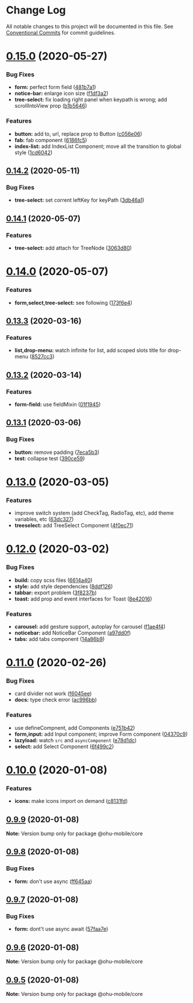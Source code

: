 # Change Log

All notable changes to this project will be documented in this file.
See [Conventional Commits](https://conventionalcommits.org) for commit guidelines.

# [0.15.0](https://github.com/jeffwcx/ohu-mobile/compare/@ohu-mobile/core@0.14.2...@ohu-mobile/core@0.15.0) (2020-05-27)


### Bug Fixes

* **form:** perfect form field ([481b7a1](https://github.com/jeffwcx/ohu-mobile/commit/481b7a1a59a36d920dac63ea83bda1a578a0e4bc))
* **notice-bar:** enlarge icon size ([f1df3a2](https://github.com/jeffwcx/ohu-mobile/commit/f1df3a2af0037a26f65895f35ce37e1d7e5c852f))
* **tree-select:** fix loading right panel when keypath is wrong; add scrollIntoView prop ([b1b5646](https://github.com/jeffwcx/ohu-mobile/commit/b1b5646a552a58632823e2dcadc9aa4b9b988996))


### Features

* **button:** add to, url, replace prop to Button ([c056e06](https://github.com/jeffwcx/ohu-mobile/commit/c056e0636315ac9d2f04f16514366d2691a961ba))
* **fab:** fab component ([6186fc5](https://github.com/jeffwcx/ohu-mobile/commit/6186fc55164853c3b0c29d88335799d60e261843))
* **index-list:** add IndexList Component; move all the transition to global style ([1cd6042](https://github.com/jeffwcx/ohu-mobile/commit/1cd60427c2df9cf3e713e384cd08d86f6227437d))





## [0.14.2](https://github.com/jeffwcx/ohu-mobile/compare/@ohu-mobile/core@0.14.1...@ohu-mobile/core@0.14.2) (2020-05-11)


### Bug Fixes

* **tree-select:** set corrent leftKey for keyPath ([3db46a1](https://github.com/jeffwcx/ohu-mobile/commit/3db46a128413fb0540bd26bd14a45b8326b2c5d3))





## [0.14.1](https://github.com/jeffwcx/ohu-mobile/compare/@ohu-mobile/core@0.14.0...@ohu-mobile/core@0.14.1) (2020-05-07)


### Features

* **tree-select:** add attach for TreeNode ([3063d80](https://github.com/jeffwcx/ohu-mobile/commit/3063d80e19994f8597416b4073940e8bf993c555))





# [0.14.0](https://github.com/jeffwcx/ohu-mobile/compare/@ohu-mobile/core@0.13.3...@ohu-mobile/core@0.14.0) (2020-05-07)


### Features

* **form,select,tree-select:** see following ([173f6e4](https://github.com/jeffwcx/ohu-mobile/commit/173f6e417baa6f255c064108da989a2d6f61066c))





## [0.13.3](https://github.com/jeffwcx/ohu-mobile/compare/@ohu-mobile/core@0.13.2...@ohu-mobile/core@0.13.3) (2020-03-16)


### Features

* **list,drop-menu:** watch infinite for list, add scoped slots title for drop-menu ([8527cc3](https://github.com/jeffwcx/ohu-mobile/commit/8527cc3f4bab9a34273f11b05453af1b3b075c40))





## [0.13.2](https://github.com/jeffwcx/ohu-mobile/compare/@ohu-mobile/core@0.13.1...@ohu-mobile/core@0.13.2) (2020-03-14)


### Features

* **form-field:** use fieldMixin ([01f1945](https://github.com/jeffwcx/ohu-mobile/commit/01f19454f2b27661b4fdee120e9cc5d6c39f1180))





## [0.13.1](https://github.com/jeffwcx/ohu-mobile/compare/@ohu-mobile/core@0.13.0...@ohu-mobile/core@0.13.1) (2020-03-06)


### Bug Fixes

* **button:** remove padding ([7eca5b3](https://github.com/jeffwcx/ohu-mobile/commit/7eca5b30f9e0237545bbdfb4d7331da91fd831cc))
* **test:** collapse test ([390ce59](https://github.com/jeffwcx/ohu-mobile/commit/390ce595886e9925f335794bd0beb907e5281580))





# [0.13.0](https://github.com/jeffwcx/ohu-mobile/compare/@ohu-mobile/core@0.12.0...@ohu-mobile/core@0.13.0) (2020-03-05)


### Features

* improve switch system (add CheckTag, RadioTag, etc), add theme variables, etc ([63dc327](https://github.com/jeffwcx/ohu-mobile/commit/63dc327e11bf3cd052632220f5d60aeb6baf9bd8))
* **treeselect:** add TreeSelect Component ([4f0ec71](https://github.com/jeffwcx/ohu-mobile/commit/4f0ec71d0ef7cd6aa6060f8cde8d385acaa3dbf9))





# [0.12.0](https://github.com/jeffwcx/ohu-mobile/compare/@ohu-mobile/core@0.11.0...@ohu-mobile/core@0.12.0) (2020-03-02)


### Bug Fixes

* **build:** copy scss files ([6614a40](https://github.com/jeffwcx/ohu-mobile/commit/6614a40c795905b474e46384fe6aff2a7f61fbf0))
* **style:** add style dependencies ([8ddf126](https://github.com/jeffwcx/ohu-mobile/commit/8ddf126e7a8c8f28259f72dd00ef2197c430c44a))
* **tabbar:** export problem ([3f8237b](https://github.com/jeffwcx/ohu-mobile/commit/3f8237bee3ff8c31ecb71cd882ce7a0b1be86891))
* **toast:** add prop and event interfaces for Toast ([8e42016](https://github.com/jeffwcx/ohu-mobile/commit/8e42016fb7bdeee14356793101909d9c87210c2e))


### Features

* **carousel:** add gesture support, autoplay for carousel ([f1ae4f4](https://github.com/jeffwcx/ohu-mobile/commit/f1ae4f461baa8a230d8fe8dea6e9d8295938e0c7))
* **noticebar:** add NoticeBar Component ([a97dd0f](https://github.com/jeffwcx/ohu-mobile/commit/a97dd0fd68d5b4210ad96600713dc4dbe2b1db7d))
* **tabs:** add tabs component ([14a86b9](https://github.com/jeffwcx/ohu-mobile/commit/14a86b9a3fd3ae2a9dc3a21f44757c49799d4b31))





# [0.11.0](https://github.com/jeffwcx/ohu-mobile/compare/@ohu-mobile/core@0.10.0...@ohu-mobile/core@0.11.0) (2020-02-26)


### Bug Fixes

* card divider not work ([f6045ee](https://github.com/jeffwcx/ohu-mobile/commit/f6045ee182b62482e8609f78236f3985d0dbebdd))
* **docs:** type check error ([ac996bb](https://github.com/jeffwcx/ohu-mobile/commit/ac996bbbd135de46c5b8c812914e63968ab154d2))


### Features

* use defineCompnent, add Components ([e751b42](https://github.com/jeffwcx/ohu-mobile/commit/e751b4202d79add1a59a1a85917080e67cc264ae))
* **form,input:** add Input component; improve Form component ([04370c9](https://github.com/jeffwcx/ohu-mobile/commit/04370c9c042b2fa1840237dc11026a092f06bd9c))
* **lazyload:** watch `src` and `asyncComponent` ([e78d1dc](https://github.com/jeffwcx/ohu-mobile/commit/e78d1dc13c5480ea30537b73cb3d84a780bc4270))
* **select:** add Select Component ([6f499c2](https://github.com/jeffwcx/ohu-mobile/commit/6f499c25cd00d771d8a3aa459b021d8b3930582e))





# [0.10.0](https://github.com/jeffwcx/ohu-mobile/compare/@ohu-mobile/core@0.9.9...@ohu-mobile/core@0.10.0) (2020-01-08)


### Features

* **icons:** make icons import on demand ([c8131fd](https://github.com/jeffwcx/ohu-mobile/commit/c8131fd47a4975d5ac1f4f17fc4092c0c8eeedc8))





## [0.9.9](https://github.com/jeffwcx/ohu-mobile/compare/@ohu-mobile/core@0.9.8...@ohu-mobile/core@0.9.9) (2020-01-08)

**Note:** Version bump only for package @ohu-mobile/core





## [0.9.8](https://github.com/jeffwcx/ohu-mobile/compare/@ohu-mobile/core@0.9.7...@ohu-mobile/core@0.9.8) (2020-01-08)


### Bug Fixes

* **form:** don't use async ([ff645aa](https://github.com/jeffwcx/ohu-mobile/commit/ff645aad9410417149b22e5538a4f794d5612e2e))





## [0.9.7](https://github.com/jeffwcx/ohu-mobile/compare/@ohu-mobile/core@0.9.6...@ohu-mobile/core@0.9.7) (2020-01-08)


### Bug Fixes

* **form:** dont't use async await ([57faa7e](https://github.com/jeffwcx/ohu-mobile/commit/57faa7e0d68f0b0b8f1f00f357c08bba1d392898))





## [0.9.6](https://github.com/jeffwcx/ohu-mobile/compare/@ohu-mobile/core@0.9.5...@ohu-mobile/core@0.9.6) (2020-01-08)

**Note:** Version bump only for package @ohu-mobile/core





## [0.9.5](https://github.com/jeffwcx/ohu-mobile/compare/@ohu-mobile/core@0.9.4...@ohu-mobile/core@0.9.5) (2020-01-08)

**Note:** Version bump only for package @ohu-mobile/core
